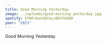 ```yaml
---
title: Good Morning Yesterday
image: ../uploads/good-morning-yesterday.jpg
spotify: 5fWFrhotSbYoLz0EkTG0VW
year: "2023"
---
```

Good Morning Yesterday